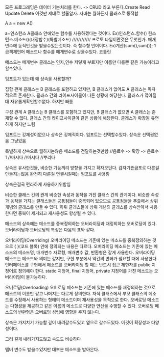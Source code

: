모든 프로그래밍은 데이터 기본처리를 한다. -> CRUD 라고 부른다.Create Read Update Delete
이것만 제대로 할줄알자.
자바는 뭘하든지 클래스로 동작함

A a = new A()

a=인스턴스
A클래스 안에있는 함수를 사용하겠다는 것이다.
Ex)인스턴스.함수()   힌스턴스.메소드()(내장함수)(특별메소드)
////////////
프로토 타입이란것은 무엇인가.
매개변수에 동적인것을 받을수있는것이다. 즉 함수형 언어이다.
Ex)계산(sum(),sum());
1급객체언어
메소드나 함수를 매개변수로 삼을수있다.
코틀린

메소드는 메개변수
클래스는 인자,인수
저렇게 부르지만 이름만 다를뿐 같은 기능이라고 할수있다.

임포트가 있는데 왜 상속을 사용할까?

집합 관계
클래스는 B 클래스를 포함하고 있지만, B 클래스가 없어도 A 클래스는 독자적으로 존재한다.
클래스 간의 라이프사이클이 다른 상황에 해당한다.
클래스가 많아질대 자유롭게확인할수없다.
하지만 빠름


구성 관계
A 클래스는 B 클래스를 포함하고 있지만, B 클래스가 없으면 A 클래스는 존재할 수 없다.
클래스 간의 라이프사이클이 같은 상황에 해당한다.
클래스가 확장됨 유연하게 하지만 느림

임포트는 강제성이없으나 상속은 강제적이다.
임포트는 선택할수있다. 상속운 선택권없음 그냥있음

특별하게 상속으로 뭘하지는않음 메소드를 전달하는것만함
//음료수 -> 확장 -> 음료수1
//마시다            //마시다
                  //뿌리다
                  
상속은 유사한것들, 비슷한 기능끼리 방향을 가지고 확자오딘다. 갑자기뜬금포로 다른걸 만들지는않음 완전히 다른걸 연결시킬때는 임포트를 사용함

상속은결국 편라하게 사용하기위함임

비슷한 클래스 간의 관계
비슷한 속성과 동작을 가진 클래스 간의 관계이다.
비슷한 속성과 동작을 가지는 클래스들은 공통점들이 중복되어 있으므로 공통점들을 추출해서 상위 개념의
클래스를 만들 수 있다.
하위 클래스들에 상위 개념의 클래스를 상속받아서 사용한다면 중복이 제거되고 재사용성도 향상될 수 있다.


메소드의 상속에는 메소드를 중복정의하는 오버라이딩과 재정의하는 오버로딩이 있다.
오버라이딩과 오버로딩의 특징은 다음의 표와 같다.

오버라이딩(Overriding)
오버라이딩 메소드는 기존에 있는 메소드를 중복정의하는 것으로 { }(코드 블록) 안에 정의되는 내용은
다르다.
오버라이딩 메소드는 기존에 있는 메소드의 메소드명, 매개변수 자료형, 매개변수 값, 반환형은 같게
사용한다.
오버라이딩 메소드는 메소드와 의미는 같지만, 구현 부분에서 약간의 변화가 필요할 때에 사용한다.
인터페이스를 구현해서 메소드를 오버라이딩 할 때는 반드시 접근 제한자를 public 지정어로 정의해야 한다.
static 지정어, final 지정어, private 지정어를 가진 메소드는 오버라이딩이 불가능하다.


오버로딩(Overloading)
오버로딩 메소드는 기존에 있는 메소드를 재정의하는 것으로 메소드의 이름만 같고 나머지는 다르게
정의한다.
자식 클래스에서 부모 클래스의 메소드를 수정해서 사용하는 형태의 메소드이며 재사용성을 목적으로 한다.
오버로딩 메소드는 다형성을 제공하고 같은 이름의 메소드로 다양한 연산을 수행할 수 있다.
오버로딩 메소드의 반환형은 오버로딩 성립에 영향을 주지 않는다.


상속은 가지치기 가능함
깊이 내려갈수도있고 옆으로 갈수도있다.
이것이 확장성과 다양성이다.

그리 깊게 내려가지도않고 속도도 비슷하다

맴버 변수도 받을수있지만 대부분 메소드를 받아온다.



















